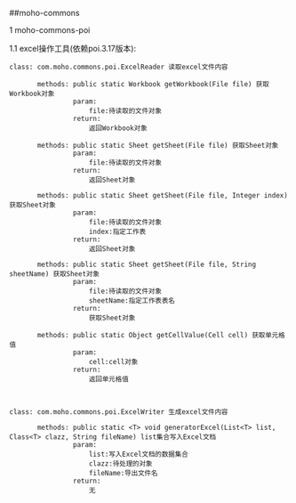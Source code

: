 ##moho-commons

1 moho-commons-poi

1.1 excel操作工具(依赖poi.3.17版本):

    class: com.moho.commons.poi.ExcelReader 读取excel文件内容

           methods: public static Workbook getWorkbook(File file) 获取Workbook对象
                    param:
                        file:待读取的文件对象
                    return:
                        返回Workbook对象

           methods: public static Sheet getSheet(File file) 获取Sheet对象
                    param:
                        file:待读取的文件对象
                    return:
                        返回Sheet对象

           methods: public static Sheet getSheet(File file, Integer index) 获取Sheet对象
                    param:
                        file:待读取的文件对象
                        index:指定工作表
                    return:
                        返回Sheet对象

           methods: public static Sheet getSheet(File file, String sheetName) 获取Sheet对象
                    param:
                        file:待读取的文件对象
                        sheetName:指定工作表表名
                    return:
                        获取Sheet对象

           methods: public static Object getCellValue(Cell cell) 获取单元格值
                    param:
                        cell:cell对象
                    return:
                        返回单元格值


    
    class: com.moho.commons.poi.ExcelWriter 生成excel文件内容
    
           methods: public static <T> void generatorExcel(List<T> list, Class<T> clazz, String fileName) list集合写入Excel文档
                    param:
                        list:写入Excel文档的数据集合
                        clazz:待处理的对象
                        fileName:导出文件名
                    return:
                        无